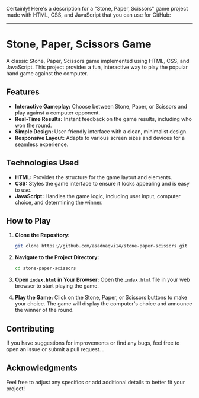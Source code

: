 Certainly! Here's a description for a "Stone, Paper, Scissors" game project made with HTML, CSS, and JavaScript that you can use for GitHub:

---

# Stone, Paper, Scissors Game

A classic Stone, Paper, Scissors game implemented using HTML, CSS, and JavaScript. This project provides a fun, interactive way to play the popular hand game against the computer. 

## Features

- **Interactive Gameplay:** Choose between Stone, Paper, or Scissors and play against a computer opponent.
- **Real-Time Results:** Instant feedback on the game results, including who won the round.
- **Simple Design:** User-friendly interface with a clean, minimalist design.
- **Responsive Layout:** Adapts to various screen sizes and devices for a seamless experience.

## Technologies Used

- **HTML:** Provides the structure for the game layout and elements.
- **CSS:** Styles the game interface to ensure it looks appealing and is easy to use.
- **JavaScript:** Handles the game logic, including user input, computer choice, and determining the winner.

## How to Play

1. **Clone the Repository:**
   ```bash
   git clone https://github.com/asadnaqvi14/stone-paper-scissors.git
   ```

2. **Navigate to the Project Directory:**
   ```bash
   cd stone-paper-scissors
   ```

3. **Open `index.html` in Your Browser:** Open the `index.html` file in your web browser to start playing the game.

4. **Play the Game:** Click on the Stone, Paper, or Scissors buttons to make your choice. The game will display the computer's choice and announce the winner of the round.


## Contributing

If you have suggestions for improvements or find any bugs, feel free to open an issue or submit a pull request.
.

## Acknowledgments


Feel free to adjust any specifics or add additional details to better fit your project!
